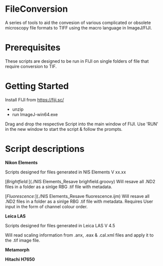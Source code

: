 # FileConversion
A series of tools to aid the convesion of various complicated or obsolete microscopy file formats to TIFF using the macro language in ImageJ/FIJI.

# Prerequisites
These scripts are designed to be run in FIJI on single folders of file that require conversion to TIF.

# Getting Started
Install FIJI from https://fiji.sc/
 - unzip
 - run ImageJ-win64.exe

Drag and drop the respective Script into the main window of FIJI. Use 'RUN' in the new window to start the script & follow the prompts.

# Script descriptions
__Nikon Elements__ 

Scripts designed for files generated in NIS Elements V xx.xx

[_Brightfield:_](./NIS Elements_Resave brighfield.groovy) Will resave all .ND2 files in a folder as a sinlge RBG .tif file with metadata.

[_Fluorescence:_](./NIS Elements_Resave fluorescence.ijm) Will resave all .ND2 files in a folder as a sinlge RBG .tif file with metadata. Requires User input in the form of channel colour order.

__Leica LAS__

Scripts designed for files generated in Leica LAS V 4.5

Will read scaling information from .anx, .eax & .cal.xml files and apply it to the .tif image file.

__Metamorph__


__Hitachi H7650__
